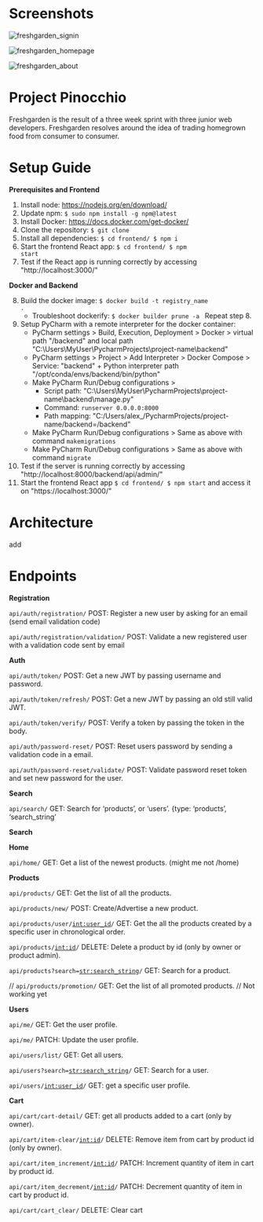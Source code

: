 # Screenshots

![freshgarden_signin](https://user-images.githubusercontent.com/66255010/114711949-d7887480-9d2f-11eb-8d0d-f66c60649330.png)

![freshgarden_homepage](https://user-images.githubusercontent.com/66255010/114712038-eff88f00-9d2f-11eb-8214-4a108c852207.png)

![freshgarden_about](https://user-images.githubusercontent.com/66255010/114712238-2b935900-9d30-11eb-866b-75ca41905e98.png)


# Project Pinocchio
Freshgarden is the result of a three week sprint with three junior web developers. 
Freshgarden resolves around the idea of trading homegrown food from consumer to consumer.

# Setup Guide 
<strong>Prerequisites and Frontend</strong>

1. Install node: https://nodejs.org/en/download/
2. Update npm: <code>$ sudo npm install -g npm@latest</code>
3. Install Docker: https://docs.docker.com/get-docker/
4. Clone the repository: <code>$ git clone</code>
5. Install all dependencies: <code>$ cd frontend/ $ npm i</code> 
6. Start the frontend React app: <code>$ cd frontend/ $ npm start</code>
7. Test if the React app is running correctly by accessing "http://localhost:3000/"

<strong>Docker and Backend</strong>

8. Build the docker image: <code>$ docker build -t registry_name .</code>
    * Troubleshoot dockerify: <code>$ docker builder prune -a </code> Repeat step 8.</br>
9. Setup PyCharm with a remote interpreter for the docker container:
    * PyCharm settings > Build, Execution, Deployment > Docker > virtual path "/backend" and local path "C:\Users\MyUser\PycharmProjects\project-name\backend"
    * PyCharm settings > Project > Add Interpreter > Docker Compose > Service: "backend" + Python interpreter path "/opt/conda/envs/backend/bin/python"
    * Make PyCharm Run/Debug configurations > 
        * Script path: "C:\Users\MyUser\PycharmProjects\project-name\backend\manage.py"
        * Command: <code>runserver 0.0.0.0:8000</code>
        * Path mapping: "C:/Users/alex_/PycharmProjects/project-name/backend=/backend"
    * Make PyCharm Run/Debug configurations > Same as above with command <code>makemigrations</code>
    * Make PyCharm Run/Debug configurations > Same as above with command <code>migrate</code>
10. Test if the server is running correctly by accessing "http://localhost:8000/backend/api/admin/" 
11. Start the frontend React app <code>$ cd frontend/ $ npm start</code> and access it on "https://localhost:3000/"

# Architecture
add

# Endpoints
<strong>Registration</strong>

<code>api/auth/registration/</code> POST: Register a new user by asking for an email (send email validation code)

<code>api/auth/registration/validation/</code> POST: Validate a new registered user with a validation code sent by email

<strong>Auth</strong>

<code>api/auth/token/</code> POST: Get a new JWT by passing username and password.

<code>api/auth/token/refresh/</code> POST: Get a new JWT by passing an old still valid JWT.

<code>api/auth/token/verify/</code> POST: Verify a token by passing the token in the body.

<code>api/auth/password-reset/</code> POST: Reset users password by sending a validation code in a email.

<code>api/auth/password-reset/validate/</code> POST: Validate password reset token and set new password for the user.

<strong>Search</strong>

<code>api/search/</code> GET: Search for ‘products’, or ‘users’. {type: ‘products’, ‘search_string’

<strong>Search</strong>

<strong>Home</strong>

<code>api/home/</code> GET: Get a list of the newest products. (might me not /home)

<strong>Products</strong>

<code>api/products/</code> GET: Get the list of all the products.

<code>api/products/new/</code> POST: Create/Advertise a new product.

<code>api/products/user/<int:user_id>/</code> GET: Get the all the products created by a specific user in chronological order.

<code>api/products/<int:id>/</code> DELETE: Delete a product by id (only by owner or product admin).

<code>api/products?search=<str:search_string>/</code> GET: Search for a product.

// <code>api/products/promotion/</code> GET: Get the list of all promoted products. // Not working yet

<strong>Users</strong> 

<code>api/me/</code> GET: Get the user profile.

<code>api/me/</code> PATCH: Update the user profile.

<code>api/users/list/</code> GET: Get all users.

<code>api/users?search=<str:search_string>/</code> GET: Search for a user.

<code>api/users/<int:user_id>/</code> GET: get a specific user profile.

<strong>Cart</strong>

<code>api/cart/cart-detail/</code> GET: get all products added to a cart (only by owner).
   
<code>api/cart/item-clear/<int:id>/</code> DELETE: Remove item from cart by product id (only by owner).

<code>api/cart/item_increment/<int:id>/</code> PATCH: Increment quantity of item in cart by product id.
   
<code>api/cart/item_decrement/<int:id>/</code> PATCH: Decrement quantity of item in cart by product id.

<code>api/cart/cart_clear/</code> DELETE: Clear cart
